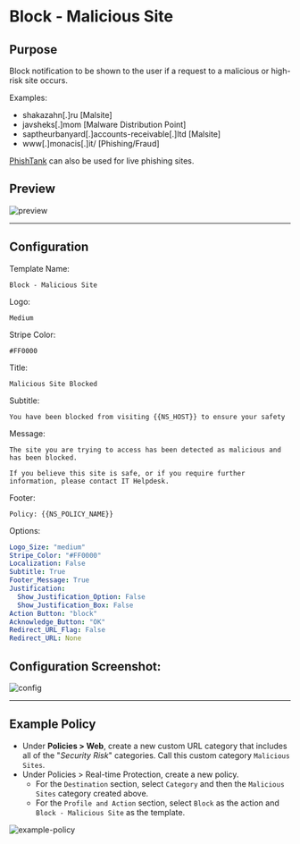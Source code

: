 # Block - Malicious Site
## Purpose
Block notification to be shown to the user if a request to a malicious or high-risk site occurs.

Examples:
* shakazahn[.]ru [Malsite]
* javsheks[.]mom [Malware Distribution Point]
* saptheurbanyard[.]accounts-receivable[.]ltd [Malsite]
* www[.]monacis[.]it/ [Phishing/Fraud]

[PhishTank](https://phishtank.org/phish_search.php?valid=y&active=y&Search=Search) can also be used for live phishing sites.

## Preview
![preview](https://i.imgur.com/7CK6CyN.png)

---

## Configuration
Template Name:
```
Block - Malicious Site
```

Logo:
```
Medium
```

Stripe Color:
```
#FF0000
```

Title:
```
Malicious Site Blocked
```

Subtitle:
```
You have been blocked from visiting {{NS_HOST}} to ensure your safety
```

Message:
```
The site you are trying to access has been detected as malicious and has been blocked.

If you believe this site is safe, or if you require further information, please contact IT Helpdesk.
```

Footer:
```
Policy: {{NS_POLICY_NAME}}
```

Options:
```yaml
Logo_Size: "medium"
Stripe_Color: "#FF0000"
Localization: False
Subtitle: True
Footer_Message: True
Justification:
  Show_Justification_Option: False
  Show_Justification_Box: False
Action Button: "block"
Acknowledge_Button: "OK"
Redirect_URL_Flag: False
Redirect_URL: None
```

## Configuration Screenshot:
![config](https://i.imgur.com/Gbqm22R.png)

---

## Example Policy
* Under **Policies > Web**, create a new custom URL category that includes all of the "_Security Risk_" categories. Call this custom category `Malicious Sites`.
* Under Policies > Real-time Protection, create a new policy.
  * For the `Destination` section, select `Category` and then the `Malicious Sites` category created above.
  * For the `Profile and Action` section, select `Block` as the action and `Block - Malicious Site` as the template.

![example-policy](https://i.imgur.com/6gbUfD6.png)
